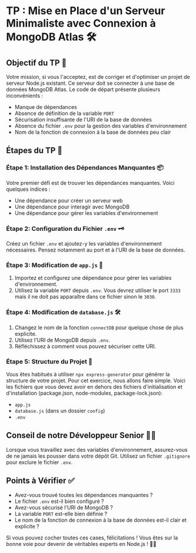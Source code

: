 # TP : Mise en Place d'un Serveur Minimaliste avec Connexion à MongoDB Atlas 🛠️

## Objectif du TP 🎯

Votre mission, si vous l'acceptez, est de corriger et d'optimiser un projet de serveur Node.js existant. Ce serveur doit se connecter à une base de données MongoDB Atlas. Le code de départ présente plusieurs inconvénients :  

- Manque de dépendances
- Absence de définition de la variable `PORT`
- Sécurisation insuffisante de l'URI de la base de données
- Absence du fichier `.env` pour la gestion des variables d'environnement
- Nom de la fonction de connexion à la base de données peu clair

## Étapes du TP 📝

### Étape 1: Installation des Dépendances Manquantes 📦

Votre premier défi est de trouver les dépendances manquantes. Voici quelques indices :

- Une dépendance pour créer un serveur web
- Une dépendance pour interagir avec MongoDB
- Une dépendance pour gérer les variables d'environnement

### Étape 2: Configuration du Fichier `.env` 🗝️

Créez un fichier `.env` et ajoutez-y les variables d'environnement nécessaires. Pensez notamment au port et à l'URI de la base de données.

### Étape 3: Modification de `app.js` 📝

1. Importez et configurez une dépendance pour gérer les variables d'environnement.
2. Utilisez la variable `PORT` depuis `.env`. Vous devrez utiliser le port `3333` mais il ne doit pas apparaître dans ce fichier sinon le `3030`.

### Étape 4: Modification de `database.js` 🛠️

1. Changez le nom de la fonction `connectDB` pour quelque chose de plus explicite.
2. Utilisez l'URI de MongoDB depuis `.env`.
3. Réfléchissez à comment vous pouvez sécuriser cette URI.

### Étape 5: Structure du Projet 📂

Vous êtes habitués à utiliser `npx express-generator` pour générer la structure de votre projet. Pour cet exercice, nous allons faire simple. Voici les fichiers que vous devez avoir en dehors des fichiers d'initialisation et d'installation (package.json, node-modules, package-lock.json):

- `app.js`
- `database.js` (dans un dossier `config`)
- `.env`

## Conseil de notre Développeur Senior 👨‍💻

Lorsque vous travaillez avec des variables d'environnement, assurez-vous de ne jamais les pousser dans votre dépôt Git. Utilisez un fichier `.gitignore` pour exclure le fichier `.env`.

## Points à Vérifier ✅

- Avez-vous trouvé toutes les dépendances manquantes ?
- Le fichier `.env` est-il bien configuré ?
- Avez-vous sécurisé l'URI de MongoDB ?
- La variable `PORT` est-elle bien définie ?
- Le nom de la fonction de connexion à la base de données est-il clair et explicite ?

Si vous pouvez cocher toutes ces cases, félicitations ! Vous êtes sur la bonne voie pour devenir de véritables experts en Node.js ! 🎉🚀